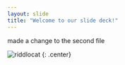 ```yaml
---
layout: slide
title: "Welcome to our slide deck!"
---
```


made a change to the second file

![riddlocat](https://octodex.github.com/images/riddlocat.png)
{: .center}

